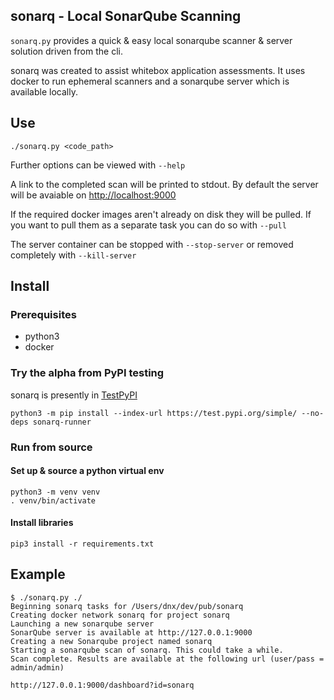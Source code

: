 sonarq - Local SonarQube Scanning
---

`sonarq.py` provides a quick & easy local sonarqube scanner & server solution driven from the cli.

sonarq was created to assist whitebox application assessments.  It uses docker to run ephemeral scanners and a sonarqube server which is available locally. 


## Use

```
./sonarq.py <code_path>
```

Further options can be viewed with `--help`

A link to the completed scan will be printed to stdout. By default the server will be avaiable on [http://localhost:9000](http://localhost:9000)

If the required docker images aren't already on disk they will be pulled. If you want to pull them as a separate task you can do so with `--pull`

The server container can be stopped with `--stop-server` or removed completely with `--kill-server`


## Install

### Prerequisites

- python3
- docker

### Try the alpha from PyPI testing

sonarq is presently in [TestPyPI](https://test.pypi.org/project/sonarq-runner/)

```
python3 -m pip install --index-url https://test.pypi.org/simple/ --no-deps sonarq-runner
```

### Run from source

#### Set up & source a python virtual env

```
python3 -m venv venv
. venv/bin/activate
```


#### Install libraries

```
pip3 install -r requirements.txt
```


## Example

```
$ ./sonarq.py ./
Beginning sonarq tasks for /Users/dnx/dev/pub/sonarq
Creating docker network sonarq for project sonarq
Launching a new sonarqube server
SonarQube server is available at http://127.0.0.1:9000
Creating a new Sonarqube project named sonarq
Starting a sonarqube scan of sonarq. This could take a while.
Scan complete. Results are available at the following url (user/pass = admin/admin)

http://127.0.0.1:9000/dashboard?id=sonarq
```
